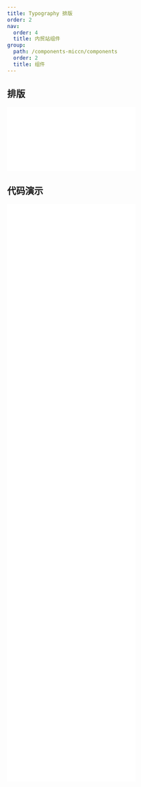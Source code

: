 ```yaml
---
title: Typography 排版
order: 2
nav:
  order: 4
  title: 内贸站组件
group:
  path: /components-miccn/components
  order: 2
  title: 组件
---
```


## 排版

<div>
<embed src="@docs-common/typography/index.md"></embed>
</div>
        
## 代码演示

<Row gutter=8>

  <Col span=24>
    
  <div class="code-box"><embed src="@abiz-rc-miccn/typography/demo/basic-typography-miccn.md"></embed></div>
          
  <div class="code-box"><embed src="@abiz-rc-miccn/typography/demo/title-typography-miccn.md"></embed></div>
          
  <div class="code-box"><embed src="@abiz-rc-miccn/typography/demo/paragraph-debug-typography-miccn.md"></embed></div>
          
  <div class="code-box"><embed src="@abiz-rc-miccn/typography/demo/text-typography-miccn.md"></embed></div>
          
  <div class="code-box"><embed src="@abiz-rc-miccn/typography/demo/interactive-typography-miccn.md"></embed></div>
          
  <div class="code-box"><embed src="@abiz-rc-miccn/typography/demo/ellipsis-typography-miccn.md"></embed></div>
          
  <div class="code-box"><embed src="@abiz-rc-miccn/typography/demo/ellipsis-debug-typography-miccn.md"></embed></div>
          
  <div class="code-box"><embed src="@abiz-rc-miccn/typography/demo/suffix-typography-miccn.md"></embed></div>
          
  </Col>
          
</Row>
        
<div><embed src="@docs-common/typography/index-api.md"></embed><div>
        